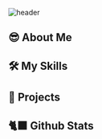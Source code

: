 <!--
**JiLEE11/JiLEE11** is a ✨ _special_ ✨ repository because its `README.md` (this file) appears on your GitHub profile.

Here are some ideas to get you started:

- 🔭 I’m currently working on ...
- 🌱 I’m currently learning ...
- 👯 I’m looking to collaborate on ...
- 🤔 I’m looking for help with ...
- 💬 Ask me about ...
- 📫 How to reach me: ...
- 😄 Pronouns: ...
- ⚡ Fun fact: ...
-->

![header](https://capsule-render.vercel.app/api?type=waving&color=c2cef2&height=300&section=header&text=Jisoo%20Lee&fontColor=637aa6&fontSize=90&animation=fadeIn&fontAlignY=38&desc=Hi!%20I'm%20a%20Back-End%20Developer%20and%20IT%20Convergence%20Engineering%20Student&descAlignY=51&descAlign=50)

## 😎 About Me

## 🛠️ My Skills

## 👥 Projects

## 🐈‍⬛ Github Stats
